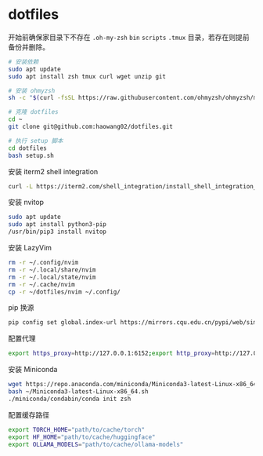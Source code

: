 # dotfiles

开始前确保家目录下不存在 `.oh-my-zsh` `bin` `scripts` `.tmux` 目录，若存在则提前备份并删除。

```bash
# 安装依赖
sudo apt update
sudo apt install zsh tmux curl wget unzip git

# 安装 ohmyzsh
sh -c "$(curl -fsSL https://raw.githubusercontent.com/ohmyzsh/ohmyzsh/master/tools/install.sh)"

# 克隆 dotfiles
cd ~
git clone git@github.com:haowang02/dotfiles.git

# 执行 setup 脚本
cd dotfiles
bash setup.sh
```

安装 iterm2 shell integration

```bash
curl -L https://iterm2.com/shell_integration/install_shell_integration_and_utilities.sh | bash
```

安装 nvitop

```bash
sudo apt update
sudo apt install python3-pip
/usr/bin/pip3 install nvitop
```

安装 LazyVim

```bash
rm -r ~/.config/nvim
rm -r ~/.local/share/nvim
rm -r ~/.local/state/nvim
rm -r ~/.cache/nvim
cp -r ~/dotfiles/nvim ~/.config/
```

pip 换源

```bash
pip config set global.index-url https://mirrors.cqu.edu.cn/pypi/web/simple
```

配置代理

```bash
export https_proxy=http://127.0.0.1:6152;export http_proxy=http://127.0.0.1:6152;export all_proxy=socks5://127.0.0.1:6153
```

安装 Miniconda

```bash
wget https://repo.anaconda.com/miniconda/Miniconda3-latest-Linux-x86_64.sh
bash ~/Miniconda3-latest-Linux-x86_64.sh
./miniconda/condabin/conda init zsh
```

配置缓存路径

```bash
export TORCH_HOME="path/to/cache/torch"
export HF_HOME="path/to/cache/huggingface"
export OLLAMA_MODELS="path/to/cache/ollama-models"
```
